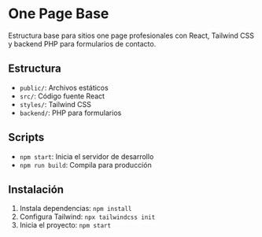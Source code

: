 # One Page Base

Estructura base para sitios one page profesionales con React, Tailwind CSS y backend PHP para formularios de contacto.

## Estructura
- `public/`: Archivos estáticos
- `src/`: Código fuente React
- `styles/`: Tailwind CSS
- `backend/`: PHP para formularios

## Scripts
- `npm start`: Inicia el servidor de desarrollo
- `npm run build`: Compila para producción

## Instalación
1. Instala dependencias: `npm install`
2. Configura Tailwind: `npx tailwindcss init`
3. Inicia el proyecto: `npm start`
